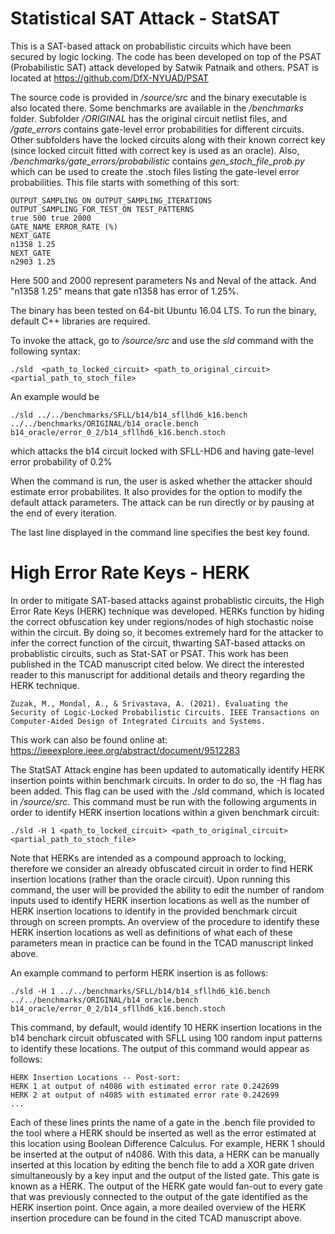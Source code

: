 # Statistical SAT Attack - StatSAT

This is a SAT-based attack on probabilistic circuits which have been secured by logic locking. The code has been developed on top of the PSAT (Probabilistic SAT) attack developed by Satwik Patnaik and others. PSAT is located at https://github.com/DfX-NYUAD/PSAT

The source code is provided in */source/src* and the binary executable is also located there. Some benchmarks are available in the */benchmarks* folder. Subfolder */ORIGINAL* has the original circuit netlist files, and */gate_errors* contains gate-level error probabilities for different circuits. Other subfolders have the locked circuits along with their known correct key (since locked circuit fitted with correct key is used as an oracle). Also, */benchmarks/gate_errors/probabilistic* contains *gen_stoch_file_prob.py* which can be used to create the .stoch files listing the gate-level error probabilities. This file starts with something of this sort:

	OUTPUT_SAMPLING_ON OUTPUT_SAMPLING_ITERATIONS OUTPUT_SAMPLING_FOR_TEST_ON TEST_PATTERNS
	true 500 true 2000
	GATE_NAME ERROR_RATE (%)
	NEXT_GATE
	n1358 1.25
	NEXT_GATE
	n2903 1.25

Here 500 and 2000 represent parameters Ns and Neval of the attack. And "n1358 1.25" means that gate n1358 has error of 1.25%.


The binary has been tested on 64-bit Ubuntu 16.04 LTS. To run the binary, default C++ libraries are required.

To invoke the attack, go to */source/src* and use the *sld* command with the following syntax:

	./sld  <path_to_locked_circuit> <path_to_original_circuit> <partial_path_to_stoch_file>
	
An example would be 

    ./sld ../../benchmarks/SFLL/b14/b14_sfllhd6_k16.bench ../../benchmarks/ORIGINAL/b14_oracle.bench b14_oracle/error_0_2/b14_sfllhd6_k16.bench.stoch
    
which attacks the b14 circuit locked with SFLL-HD6 and having gate-level error probability of 0.2%

When the command is run, the user is asked whether the attacker should estimate error probabilites. It also provides for the option to modify the default attack parameters. The attack can be run directly or by pausing at the end of every iteration.

The last line displayed in the command line specifies the best key found.

# High Error Rate Keys - HERK

In order to mitigate SAT-based attacks against probablistic circuits, the High Error Rate Keys (HERK) technique was developed. HERKs function by hiding the correct obfuscation key under regions/nodes of high stochastic noise within the circuit. By doing so, it becomes extremely hard for the attacker to infer the correct function of the circuit, thwarting SAT-based attacks on probablistic circuits, such as Stat-SAT or PSAT. This work has been published in the TCAD manuscript cited below. We direct the interested reader to this manuscript for additional details and theory regarding the HERK technique.


	Zuzak, M., Mondal, A., & Srivastava, A. (2021). Evaluating the Security of Logic-Locked Probabilistic Circuits. IEEE Transactions on Computer-Aided Design of Integrated Circuits and Systems.

This work can also be found online at: https://ieeexplore.ieee.org/abstract/document/9512283

The StatSAT Attack engine has been updated to automatically identify HERK insertion points within benchmark circuits. In order to do so, the -H flag has been added. This flag can be used with the ./sld command, which is located in */source/src*. This command must be run with the following arguments in order to identify HERK insertion locations within a given benchmark circuit:

	./sld -H 1 <path_to_locked_circuit> <path_to_original_circuit> <partial_path_to_stoch_file>
	
Note that HERKs are intended as a compound approach to locking, therefore we consider an already obfuscated circuit in order to find HERK insertion locations (rather than the oracle circuit). Upon running this command, the user will be provided the ability to edit the number of random inputs used to identify HERK insertion locations as well as the number of HERK insertion locations to identify in the provided benchmark circuit through on screen prompts. An overview of the procedure to identify these HERK insertion locations as well as definitions of what each of these parameters mean in practice can be found in the TCAD manuscript linked above.

An example command to perform HERK insertion is as follows:

	./sld -H 1 ../../benchmarks/SFLL/b14/b14_sfllhd6_k16.bench ../../benchmarks/ORIGINAL/b14_oracle.bench b14_oracle/error_0_2/b14_sfllhd6_k16.bench.stoch

This command, by default, would identify 10 HERK insertion locations in the b14 benchark circuit obfuscated with SFLL using 100 random input patterns to identify these locations. The output of this command would appear as follows:

	HERK Insertion Locations -- Post-sort: 
	HERK 1 at output of n4086 with estimated error rate 0.242699
	HERK 2 at output of n4085 with estimated error rate 0.242699
	...

Each of these lines prints the name of a gate in the .bench file provided to the tool where a HERK should be inserted as well as the error estimated at this location using Boolean Difference Calculus. For example, HERK 1 should be inserted at the output of n4086. With this data, a HERK can be manually inserted at this location by editing the bench file to add a XOR gate driven simultaneously by a key input and the output of the listed gate. This gate is known as a HERK. The output of the HERK gate would fan-out to every gate that was previously connected to the output of the gate identified as the HERK insertion point. Once again, a more deailed overview of the HERK insertion procedure can be found in the cited TCAD manuscript above.
